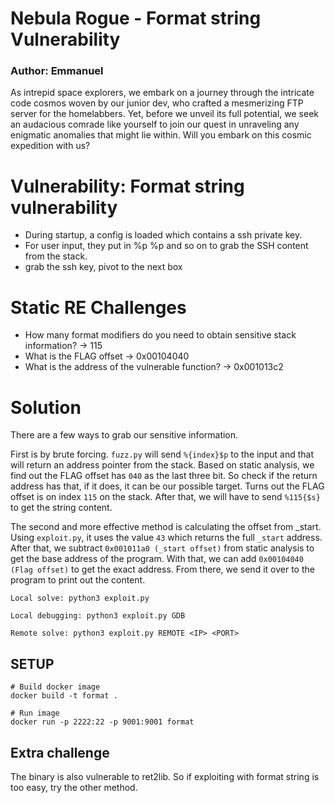 # Nebula Rogue - Format string Vulnerability

### Author: Emmanuel

As intrepid space explorers, we embark on a journey through the intricate code cosmos woven by our junior dev, who crafted a mesmerizing FTP server for the homelabbers. Yet, before we unveil its full potential, we seek an audacious comrade like yourself to join our quest in unraveling any enigmatic anomalies that might lie within. Will you embark on this cosmic expedition with us?

# Vulnerability: Format string vulnerability
* During startup, a config is loaded which contains a ssh private key.
* For user input, they put in %p %p and so on to grab the SSH content from the stack.
* grab the ssh key, pivot to the next box

# Static RE Challenges

* How many format modifiers do you need to obtain sensitive stack information? -> 115
* What is the FLAG offset -> 0x00104040
* What is the address of the vulnerable function? -> 0x001013c2

# Solution

There are a few ways to grab our sensitive information. 

First is by brute forcing. `fuzz.py` will send `%{index}$p` to the input and that will return an address pointer from the stack. Based on static analysis, we find out the FLAG offset has `040` as the last three bit. So check if the return address has that, if it does, it can be our possible target. Turns out the FLAG offset is on index `115` on the stack. After that, we will have to send `%115{$s}` to get the string content.

The second and more effective method is calculating the offset from _start. Using `exploit.py`, it uses the value `43` which returns the full `_start` address. After that, we subtract `0x001011a0 (_start offset)` from static analysis to get the base address of the program. With that, we can add `0x00104040 (Flag offset)` to get the exact address. From there, we send it over to the program to print out the content.

`Local solve: python3 exploit.py`

`Local debugging: python3 exploit.py GDB`

`Remote solve: python3 exploit.py REMOTE <IP> <PORT>`

## SETUP

```
# Build docker image
docker build -t format .

# Run image
docker run -p 2222:22 -p 9001:9001 format

```

## Extra challenge
The binary is also vulnerable to ret2lib. So if exploiting with format string is too easy, try the other method.
